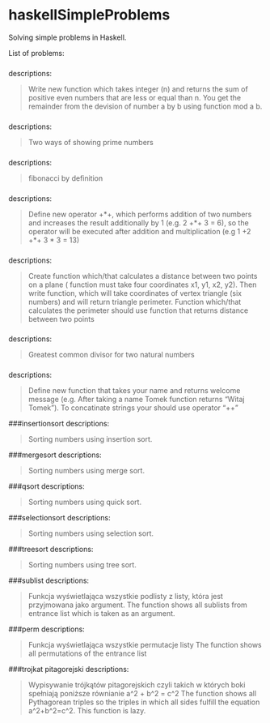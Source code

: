 haskellSimpleProblems
=====================

Solving simple problems in Haskell.

List of problems:

###
descriptions:
>Write new function which takes integer (n) and returns the sum of positive even numbers that are less or equal than n. You get the remainder from the devision of number a by b using function mod a b.


###
descriptions:
>Two ways of showing prime numbers

###
descriptions:
>fibonacci by definition


###
descriptions:
>Define new operator +\*+, which performs addition of two numbers and increases the result additionally by 1 (e.g. 2 +\*+ 3 = 6), so the operator will be executed after addition and multiplication (e.g 1 +2 +\*+ 3 \* 3 = 13)

###
descriptions:
>Create function which/that calculates a distance between two points on a plane ( function must take four coordinates x1, y1, x2, y2). Then write function, which will take coordinates of vertex triangle (six numbers) and will return triangle perimeter. Function which/that calculates the perimeter should use function that returns distance between two points  


###
descriptions:
>Greatest common divisor for two natural numbers

###
descriptions:
>Define new function that takes your name and returns welcome message (e.g. After taking a name Tomek function returns “Witaj Tomek”). To concatinate strings your should use operator “++”


###insertionsort 
descriptions:
>Sorting numbers using insertion sort.

###mergesort 
descriptions:
>Sorting numbers using merge sort.


###qsort
descriptions:
>Sorting numbers using quick sort.


###selectionsort
descriptions:
>Sorting numbers using selection sort.



###treesort
descriptions:
>Sorting numbers using tree sort.


###sublist
descriptions:
>Funkcja wyświetlająca wszystkie podlisty z listy, która jest przyjmowana jako argument. The function shows all sublists from entrance list which is taken as an argument.

###perm
descriptions:
>Funkcja wyświetlająca wszystkie permutacje listy The function shows all permutations of the entrance list

###trojkat pitagorejski
descriptions:
>Wypisywanie trójkątów pitagorejskich czyli takich w których boki spełniają poniższe równianie a^2 + b^2 = c^2 The function shows all Pythagorean triples so the triples in which all sides fulfill the equation a^2+b^2=c^2. This function is lazy.
